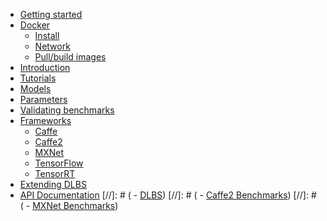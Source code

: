 
- [Getting started](/index.md?id=deep-learning-benchmarking-suite)
- [Docker](/docker/docker.md?id=docker)
  - [Install](/docker/install_docker.md?id=installing-docker)
  - [Network](/docker/docker_network.md?id=docker-networking)
  - [Pull/build images](/docker/pull_build_images.md?id=buildpull-docker-images)
- [Introduction](/intro/intro.md?id=introduction)
- [Tutorials](/tutorials/tutorials.md?id=tutorials)
- [Models](/models/models.md?id=models)
- [Parameters](/parameters/parameters.md?id=parameters)
- [Validating benchmarks](/validation/validation.md?id=validating-benchmarks)
- [Frameworks](/frameworks/frameworks.md?id=frameworks)
  - [Caffe](/frameworks/caffe.md?id=caffe)
  - [Caffe2](/frameworks/caffe2.md?id=caffe2)
  - [MXNet](/frameworks/mxnet.md?id=mxnet)
  - [TensorFlow](/frameworks/tensorflow.md?id=tensorflow)
  - [TensorRT](/frameworks/tensorrt.md?id=tensorrt)
- [Extending DLBS](/extend/dlbs.md?id=extending-deep-learning-benchmarking-suite)
- [API Documentation](/apidoc/apidoc.md)
[//]: # (  - [DLBS](http://fastsim-demo.ad.labs.hpecorp.net:8080/dlbs/apidoc/dlbs/dlbs.html))
[//]: # (  - [Caffe2 Benchmarks](http://fastsim-demo.ad.labs.hpecorp.net:8080/dlbs/apidoc/caffe2_benchmarks/caffe2_benchmarks.html))
[//]: # (  - [MXNet Benchmarks](http://fastsim-demo.ad.labs.hpecorp.net:8080/dlbs/apidoc/mxnet_benchmarks/mxnet_benchmarks.html))
